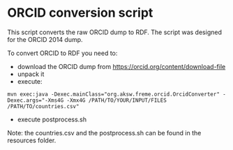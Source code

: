 # ORCID conversion script 

This script converts the raw ORCID dump to RDF. The script was designed for the ORCID 2014 dump.

To convert ORCID to RDF you need to:
- download the ORCID dump from https://orcid.org/content/download-file
- unpack it
- execute:

`mvn exec:java -Dexec.mainClass="org.aksw.freme.orcid.OrcidConverter" -Dexec.args="-Xms4G -Xmx4G /PATH/TO/YOUR/INPUT/FILES /PATH/TO/countries.csv"`
- execute postprocess.sh

Note: the countries.csv and the postprocess.sh can be found in the resources folder.
